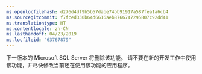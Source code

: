 ```yaml
---
ms.openlocfilehash: d276d4df9b5b57dabe74bb91917a587fea1a6cb4
ms.sourcegitcommit: f7fced330b64d6616aeb8766747295807c92dd41
ms.translationtype: HT
ms.contentlocale: zh-CN
ms.lasthandoff: 04/23/2019
ms.locfileid: "63767879"
---
```

 下一版本的 Microsoft SQL Server 将删除该功能。 请不要在新的开发工作中使用该功能，并尽快修改当前还在使用该功能的应用程序。 